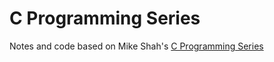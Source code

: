 # C Programming Series

Notes and code based on Mike Shah's [C Programming Series](https://www.youtube.com/playlist?list=PLvv0ScY6vfd8M-Mi_Vyrg7KgISTW3Sklt)
